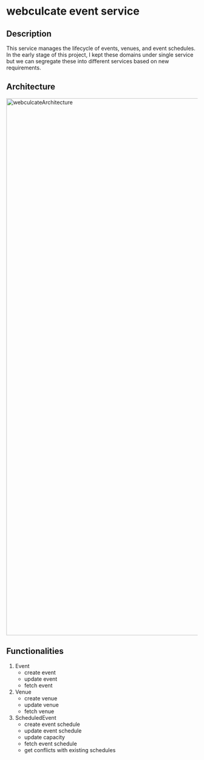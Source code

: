 # webculcate event service

## Description
This service manages the lifecycle of events, venues, and event schedules. In the early stage of this project, I kept these domains under single service but we can segregate these into different services based on new requirements.

## Architecture
<img width="1411" alt="webculcateArchitecture" src="https://github.com/user-attachments/assets/ea1e00f4-6c59-430f-ad5d-276b49967334" />


## Functionalities
1. Event
   * create event
   * update event
   * fetch event
2. Venue
   * create venue
   * update venue
   * fetch venue
3. ScheduledEvent
   * create event schedule
   * update event schedule
   * update capacity
   * fetch event schedule
   * get conflicts with existing schedules
